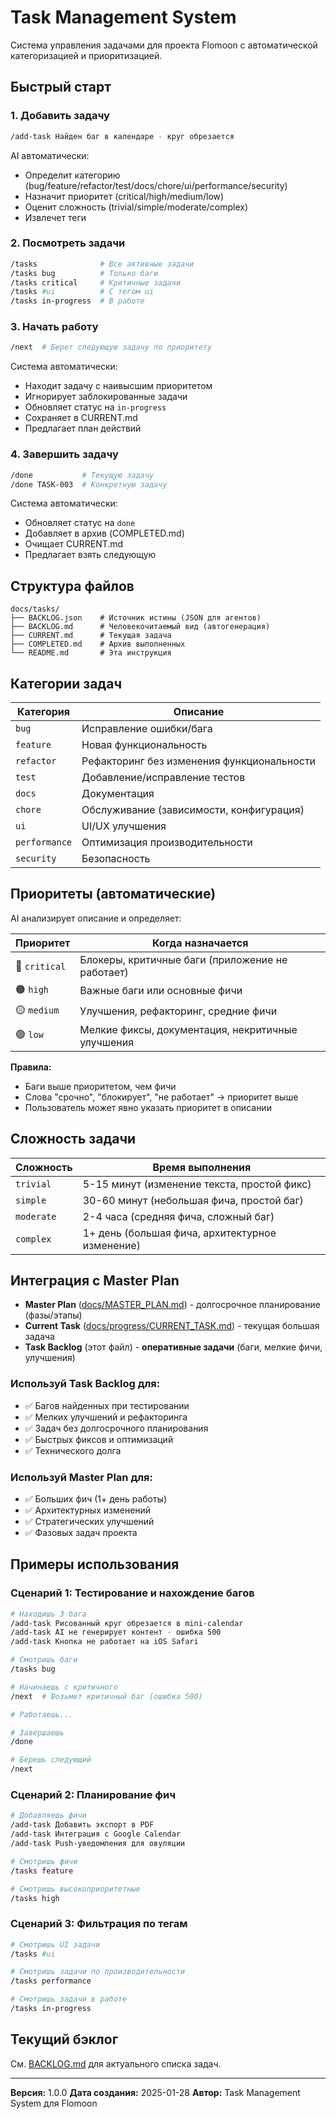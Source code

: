 # Task Management System

Система управления задачами для проекта Flomoon с автоматической категоризацией и приоритизацией.

## Быстрый старт

### 1. Добавить задачу

```bash
/add-task Найден баг в календаре - круг обрезается
```

AI автоматически:
- Определит категорию (bug/feature/refactor/test/docs/chore/ui/performance/security)
- Назначит приоритет (critical/high/medium/low)
- Оценит сложность (trivial/simple/moderate/complex)
- Извлечет теги

### 2. Посмотреть задачи

```bash
/tasks              # Все активные задачи
/tasks bug          # Только баги
/tasks critical     # Критичные задачи
/tasks #ui          # С тегом ui
/tasks in-progress  # В работе
```

### 3. Начать работу

```bash
/next  # Берет следующую задачу по приоритету
```

Система автоматически:
- Находит задачу с наивысшим приоритетом
- Игнорирует заблокированные задачи
- Обновляет статус на `in-progress`
- Сохраняет в CURRENT.md
- Предлагает план действий

### 4. Завершить задачу

```bash
/done           # Текущую задачу
/done TASK-003  # Конкретную задачу
```

Система автоматически:
- Обновляет статус на `done`
- Добавляет в архив (COMPLETED.md)
- Очищает CURRENT.md
- Предлагает взять следующую

## Структура файлов

```
docs/tasks/
├── BACKLOG.json    # Источник истины (JSON для агентов)
├── BACKLOG.md      # Человекочитаемый вид (автогенерация)
├── CURRENT.md      # Текущая задача
├── COMPLETED.md    # Архив выполненных
└── README.md       # Эта инструкция
```

## Категории задач

| Категория | Описание |
|-----------|----------|
| `bug` | Исправление ошибки/бага |
| `feature` | Новая функциональность |
| `refactor` | Рефакторинг без изменения функциональности |
| `test` | Добавление/исправление тестов |
| `docs` | Документация |
| `chore` | Обслуживание (зависимости, конфигурация) |
| `ui` | UI/UX улучшения |
| `performance` | Оптимизация производительности |
| `security` | Безопасность |

## Приоритеты (автоматические)

AI анализирует описание и определяет:

| Приоритет | Когда назначается |
|-----------|-------------------|
| 🔴 `critical` | Блокеры, критичные баги (приложение не работает) |
| 🟠 `high` | Важные баги или основные фичи |
| 🟡 `medium` | Улучшения, рефакторинг, средние фичи |
| 🟢 `low` | Мелкие фиксы, документация, некритичные улучшения |

**Правила:**
- Баги выше приоритетом, чем фичи
- Слова "срочно", "блокирует", "не работает" → приоритет выше
- Пользователь может явно указать приоритет в описании

## Сложность задачи

| Сложность | Время выполнения |
|-----------|------------------|
| `trivial` | 5-15 минут (изменение текста, простой фикс) |
| `simple` | 30-60 минут (небольшая фича, простой баг) |
| `moderate` | 2-4 часа (средняя фича, сложный баг) |
| `complex` | 1+ день (большая фича, архитектурное изменение) |

## Интеграция с Master Plan

- **Master Plan** ([docs/MASTER_PLAN.md](../MASTER_PLAN.md)) - долгосрочное планирование (фазы/этапы)
- **Current Task** ([docs/progress/CURRENT_TASK.md](../progress/CURRENT_TASK.md)) - текущая большая задача
- **Task Backlog** (этот файл) - **оперативные задачи** (баги, мелкие фичи, улучшения)

### Используй Task Backlog для:
- ✅ Багов найденных при тестировании
- ✅ Мелких улучшений и рефакторинга
- ✅ Задач без долгосрочного планирования
- ✅ Быстрых фиксов и оптимизаций
- ✅ Технического долга

### Используй Master Plan для:
- ✅ Больших фич (1+ день работы)
- ✅ Архитектурных изменений
- ✅ Стратегических улучшений
- ✅ Фазовых задач проекта

## Примеры использования

### Сценарий 1: Тестирование и нахождение багов

```bash
# Находишь 3 бага
/add-task Рисованный круг обрезается в mini-calendar
/add-task AI не генерирует контент - ошибка 500
/add-task Кнопка не работает на iOS Safari

# Смотришь баги
/tasks bug

# Начинаешь с критичного
/next  # Возьмет критичный баг (ошибка 500)

# Работаешь...

# Завершаешь
/done

# Берешь следующий
/next
```

### Сценарий 2: Планирование фич

```bash
# Добавляешь фичи
/add-task Добавить экспорт в PDF
/add-task Интеграция с Google Calendar
/add-task Push-уведомления для овуляции

# Смотришь фичи
/tasks feature

# Смотришь высокоприоритетные
/tasks high
```

### Сценарий 3: Фильтрация по тегам

```bash
# Смотришь UI задачи
/tasks #ui

# Смотришь задачи по производительности
/tasks performance

# Смотришь задачи в работе
/tasks in-progress
```

## Текущий бэклог

См. [BACKLOG.md](./BACKLOG.md) для актуального списка задач.

---

**Версия:** 1.0.0
**Дата создания:** 2025-01-28
**Автор:** Task Management System для Flomoon
